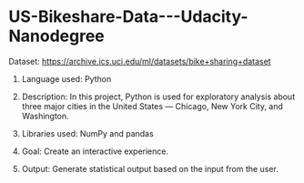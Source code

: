 # US-Bikeshare-Data---Udacity-Nanodegree

Dataset: https://archive.ics.uci.edu/ml/datasets/bike+sharing+dataset

1. Language used: Python

2. Description: In this project, Python is used for exploratory analysis about three major cities in the United States — Chicago, New York City, and Washington.

3. Libraries used: NumPy and pandas

4. Goal: Create an interactive experience.

5. Output: Generate statistical output based on the input from the user. 
